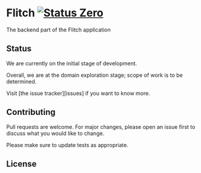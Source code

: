 # Flitch [![Status Zero][status-zero]][andivionian-status-classifier]
[andivionian-status-classifier]: https://github.com/ForNeVeR/andivionian-status-classifier#status-zero-
[status-zero]: https://img.shields.io/badge/status-zero-lightgrey.svg

The backend part of the Flitch application

## Status

We are currently on the initial stage of development.

Overall, we are at the domain exploration stage; scope of work is to be determined.

Visit [the issue tracker][issues] if you want to know more.

## Contributing

Pull requests are welcome. For major changes, please open an issue first
to discuss what you would like to change.

Please make sure to update tests as appropriate.

## License
